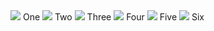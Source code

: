 <!DOCTYPE html>
<html>
<body>
<head>
<div class="icon-bar five-up"> <a class="item"> <img src="../assets/img/icons/footer-foundation-retina.png"> <label>One</label> </a> <a class="item"> <img src="../assets/img/icons/footer-foundation-retina.png"> <label>Two</label> </a> <a class="item"> <img src="../assets/img/icons/footer-foundation-retina.png"> <label>Three</label> </a> <a class="item"> <img src="../assets/img/icons/footer-foundation-retina.png"> <label>Four</label> </a> <a class="item"> <img src="../assets/img/icons/footer-foundation-retina.png"> <label>Five</label> </a> <a class="item"> <img src="../assets/img/icons/footer-foundation-retina.png"> <label>Six</label> </a> </div>
</head>
</body>
</html> 

